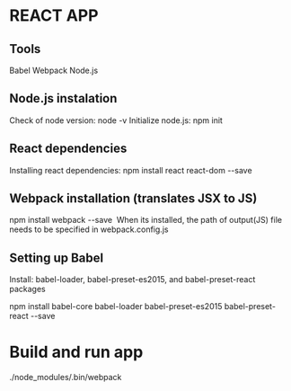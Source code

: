 REACT APP
================
## Tools

Babel
Webpack
Node.js

## Node.js instalation

Check of node version: node -v
Initialize node.js: npm init

## React dependencies

Installing react dependencies: npm install react react-dom --save 

## Webpack installation (translates JSX to JS)

npm install webpack --save 
When its installed, the path of output(JS) file needs to be specified in webpack.config.js

## Setting up Babel

Install:
babel-loader, babel-preset-es2015, and babel-preset-react packages

npm install babel-core babel-loader babel-preset-es2015 babel-preset-react --save

Build and run app
=================
./node_modules/.bin/webpack